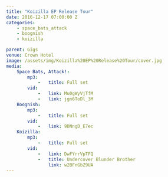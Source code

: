 ```yaml
---
title: "Koizilla EP Release Tour"
date: 2016-12-17 07:00:00 Z
categories:
    - space_bats_attack
    - boognish
    - koizilla

parent: Gigs
venue: Crown Hotel
image: /assets/img/Koizilla%20EP%20Release%20Tour/cover.jpg
media:
    Space Bats, Attack!:
        mp3:
            -   title: Full set
        vid:
            -   link: Mu0gWyVjTfM
            -   link: jgn6ToDl_3M
    Boognish:
        mp3:
            -   title: Full set
        vid:
            -   link: 9DNngD_E7ec
    Koizilla:
        mp3:
            -   title: Full set
        vid:
            -   link: DwFYrrVpTFQ
            -   title: Undercover Blunder Brother
                link: w2BFnGbZ9UA
---
```



